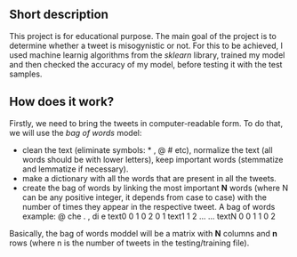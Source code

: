 ## Short description
   This project is for educational purpose. The main goal of the project is to determine whether a tweet is misogynistic or not. For this to be achieved, I used machine learnig 
algorithms from the *sklearn* library, trained my model and then checked the accuracy of my model, before testing it with the test samples.

## How does it work?
   Firstly, we need to bring the tweets in computer-readable form. To do that, we will use the *bag of words* model:
   - clean the text (eliminate symbols: * , @ # etc), normalize the text (all words should be with lower letters), keep important words (stemmatize and lemmatize if necessary).
   - make a dictionary with all the words that are present in all the tweets.
   - create the bag of words by linking the most important __N__ words (where N can be any positive integer, it depends from case to case) with the number of times 
they appear in the respective tweet.
   A bag of words example: 
           @  che  .   ,   di  e
    text0  0   1   0   2   0   1
    text1  1   2 ...
    ...
    textN  0   0   1   1   0   2

   Basically, the bag of words moddel will be a matrix with __N__ columns and __n__ rows (where n is the number of tweets in the testing/training file).
   
